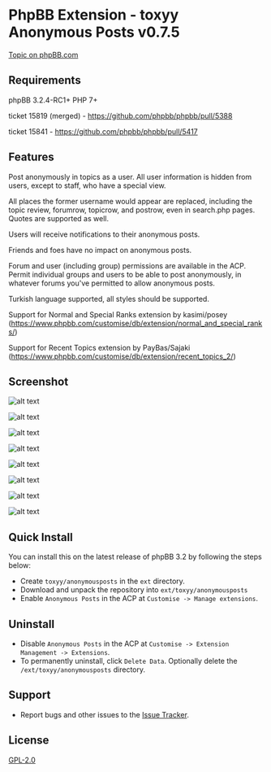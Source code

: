 # PhpBB Extension - toxyy Anonymous Posts v0.7.5

[Topic on phpBB.com](https://www.phpbb.com/community/viewtopic.php?f=456&t=2488071)

## Requirements

phpBB 3.2.4-RC1+ PHP 7+

ticket 15819 (merged) - https://github.com/phpbb/phpbb/pull/5388

ticket 15841 - https://github.com/phpbb/phpbb/pull/5417

## Features

Post anonymously in topics as a user.  All user information is hidden from users, except to staff, who have a special view.

All places the former username would appear are replaced, including the topic review, forumrow, topicrow, and
postrow, even in search.php pages.  Quotes are supported as well.

Users will receive notifications to their anonymous posts.

Friends and foes have no impact on anonymous posts.

Forum and user (including group) permissions are available in the ACP.  Permit individual groups
and users to be able to post anonymously, in whatever forums you've permitted to allow
anonymous posts.

Turkish language supported, all styles should be supported.

Support for Normal and Special Ranks extension by kasimi/posey (https://www.phpbb.com/customise/db/extension/normal_and_special_ranks/)

Support for Recent Topics extension by PayBas/Sajaki (https://www.phpbb.com/customise/db/extension/recent_topics_2/)

## Screenshot

![alt text](https://i.snag.gy/J6qsbE.jpg)

![alt text](https://i.snag.gy/jfS8NP.jpg)

![alt text](https://i.snag.gy/esmnia.jpg)

![alt text](https://i.snag.gy/XnmsLf.jpg)

![alt text](https://i.snag.gy/A6Bd7g.jpg)

![alt text](https://i.snag.gy/bsftYz.jpg)

![alt text](https://i.snag.gy/3Z84rf.jpg)

![alt text](https://i.snag.gy/qrMX6B.jpg)

## Quick Install

You can install this on the latest release of phpBB 3.2 by following the steps below:

* Create `toxyy/anonymousposts` in the `ext` directory.
* Download and unpack the repository into `ext/toxyy/anonymousposts`
* Enable `Anonymous Posts` in the ACP at `Customise -> Manage extensions`.

## Uninstall

* Disable `Anonymous Posts` in the ACP at `Customise -> Extension Management -> Extensions`.
* To permanently uninstall, click `Delete Data`. Optionally delete the `/ext/toxyy/anonymousposts` directory.

## Support

* Report bugs and other issues to the [Issue Tracker](https://github.com/toxyy/anonymousposts/issues).

## License

[GPL-2.0](license.txt)
